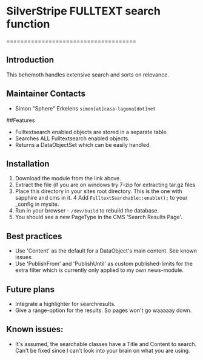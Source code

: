 # SilverStripe FULLTEXT search function
=====================================

## Introduction

This behemoth handles extensive search and sorts on relevance.

## Maintainer Contacts

* Simon "Sphere" Erkelens `simon[at]casa-laguna[dot]net`

##Features

* Fulltextsearch enabled objects are stored in a separate table.
* Searches ALL Fulltextsearch enabled objects.
* Returns a DataObjectSet which can be easily handled.

## Installation

 1.  Download the module from the link above. 
 2.  Extract the file (if you are on windows try 7-zip for extracting tar.gz files
 3.  Place this directory in your sites root directory. This is the one with sapphire and cms in it.
 4   Add `FulltextSearchable::enable();` to your _config in mysite.
 5.  Run in your browser - `/dev/build` to rebuild the database. 
 6.  You should see a new PageType in the CMS 'Search Results Page'.

## Best practices

* Use 'Content' as the default for a DataObject's main content. See known issues.
* Use 'PublishFrom' and 'PublishUntil' as custom published-limits for the extra filter which is currently only applied to my own news-module.

## Future plans

* Integrate a highlighter for searchresults.
* Give a range-option for the results. So pages won't go waaaaay down.

## Known issues:

* It's assumed, the searchable classes have a Title and Content to search. Can't be fixed since I can't look into your brain on what you are using.